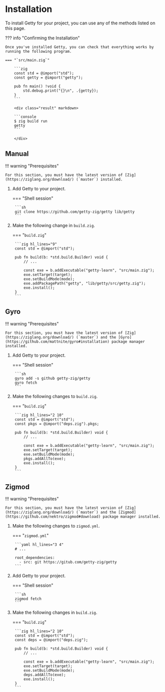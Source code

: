 # Installation

To install Getty for your project, you can use any of the methods listed on this page.

??? info "Confirming the Installation"

    Once you've installed Getty, you can check that everything works by running the following program.

    === "`src/main.zig`"

        ```zig
        const std = @import("std");
        const getty = @import("getty");

        pub fn main() !void {
            std.debug.print("{}\n", .{getty});
        }
        ```

        <div class="result" markdown>

        ```console
        $ zig build run
        getty
        ```

        </div>


## Manual

!!! warning "Prerequisites"

    For this section, you must have the latest version of [Zig](https://ziglang.org/download/) (`master`) installed.

1. Add Getty to your project.

    === "Shell session"

        ```sh
        git clone https://github.com/getty-zig/getty lib/getty
        ```

2. Make the following change in `build.zig`.

    === "`build.zig`"

        ```zig hl_lines="9"
        const std = @import("std");

        pub fn build(b: *std.build.Builder) void {
            // ...

            const exe = b.addExecutable("getty-learn", "src/main.zig");
            exe.setTarget(target);
            exe.setBuildMode(mode);
            exe.addPackagePath("getty", "lib/getty/src/getty.zig");
            exe.install();
        }
        ```

## Gyro

!!! warning "Prerequisites"

    For this section, you must have the latest version of [Zig](https://ziglang.org/download/) (`master`) and the [Gyro](https://github.com/mattnite/gyro#installation) package manager installed.

1. Add Getty to your project.

    === "Shell session"

        ```sh
        gyro add -s github getty-zig/getty
        gyro fetch
        ```

2. Make the following changes to `build.zig`.

    === "`build.zig`"

        ```zig hl_lines="2 10"
        const std = @import("std");
        const pkgs = @import("deps.zig").pkgs;

        pub fn build(b: *std.build.Builder) void {
            // ...

            const exe = b.addExecutable("getty-learn", "src/main.zig");
            exe.setTarget(target);
            exe.setBuildMode(mode);
            pkgs.addAllTo(exe);
            exe.install();
        }
        ```

## Zigmod

!!! warning "Prerequisites"

    For this section, you must have the latest version of [Zig](https://ziglang.org/download/) (`master`) and the [Zigmod](https://github.com/nektro/zigmod#download) package manager installed.

1. Make the following changes to `zigmod.yml`.

    === "`zigmod.yml`"

        ```yaml hl_lines="3 4"
        # ...

        root_dependencies:
          - src: git https://gitub.com/getty-zig/getty
        ```

2. Add Getty to your project.

    === "Shell session"

        ```sh
        zigmod fetch
        ```

3. Make the following changes in `build.zig`.

    === "`build.zig`"

        ```zig hl_lines="2 10"
        const std = @import("std");
        const deps = @import("deps.zig");

        pub fn build(b: *std.build.Builder) void {
            // ...

            const exe = b.addExecutable("getty-learn", "src/main.zig");
            exe.setTarget(target);
            exe.setBuildMode(mode);
            deps.addAllTo(exe);
            exe.install();
        }
        ```
